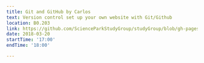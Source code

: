 ```yaml
---
title: Git and GitHub by Carlos
text: Version control set up your own website with Git/Github
location: B0.203
link: https://github.com/ScienceParkStudyGroup/studyGroup/blob/gh-pages/lessons/20180320_Github_Carlos/README.md
date: 2018-03-20
startTime: '17:00'
endTime: '18:00'

---
```


